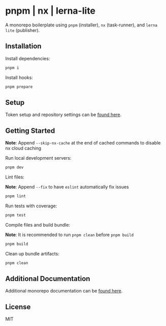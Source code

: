 # pnpm | nx | lerna-lite

A monorepo boilerplate using `pnpm` (installer), `nx` (task-runner), and `lerna lite` (publisher).

## Installation

Install dependencies:

```bash
pnpm i
```

Install hooks:

```bash
pnpm prepare
```

## Setup

Token setup and repository settings can be [found here](docs/repo/SETUP.md).

## Getting Started

**Note**: Append `--skip-nx-cache` at the end of cached commands to disable nx cloud caching

Run local development servers:

```bash
pnpm dev
```

Lint files:

**Note**: Append `--fix` to have `eslint` automatically fix issues

```bash
pnpm lint
```

Run tests with coverage:

```bash
pnpm test
```

Compile files and build bundle:

**Note**: It is recommended to run `pnpm clean` before `pnpm build`

```bash
pnpm build
```

Clean up bundle artifacts:

```bash
pnpm clean
```

## Additional Documentation

Additional monorepo documentation can be [found here](docs/repo/README.md).

## License

MIT
